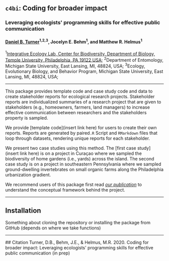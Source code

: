 ## `c4bi`: Coding for broader impact
### Leveraging ecologists' programming skills for effective public communication
#### [Daniel B. Turner](https://dbturner.github.io/)<sup>1,</sup><sup>2,</sup><sup>3</sup>, Jocelyn E. Behm<sup>1</sup>, and Matthew R. Helmus<sup>1</sup>
<sup>1</sup>[Integrative Ecology Lab, Center for Biodiversity, Department of Biology, Temple University, Philadelphia, PA 19122 USA](https://www.iecolab.org "iEcoLab Homepage");
<sup>2</sup>Department of Entomology, Michigan State University, East Lansing, MI, 48824, USA;
<sup>3</sup>Ecology, Evolutionary Biology, and Behavior Program, Michigan State University, East Lansing, MI, 48824, USA;

<hr>
This package provides template code and case study code and data to create stakeholder reports for ecological research projects.  Stakeholder reports are individualized summaries of a research project that are given to stakeholders (e.g., homeowners, farmers, land managers) to increase effective communication between researchers and the stakeholders property is sampled.  

We provide [template code](insert link here) for users to create their own reports. Reports are generated by paired`.R` Script and `RMarkdown` files that loop through datasets, rendering unique reports for each stakeholder.


We present two case studies using this method. The [first case study](insert link here) is on a project in Curaçao where we sampled the biodiversity of home gardens (i.e., yards) across the island. The second case study is on a project in southeastern Pennsylvania where we sampled ground-dwelling invertebrates on small organic farms along the Philadelphia urbanization gradient.  


We recommend users of this package first read [_our publication_](#citation) to understand the conceptual framework behind the project.
<hr>

## Installation
Something about cloning the repository or installing the package from GitHub (depends on where we take functions)

<hr>
## Citation
Turner, D.B., Behm, J.E., & Helmus, M.R. 2020. Coding for broader impact: Leveraging ecologists' programming skills for effective public communication (in prep)
